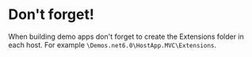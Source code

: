 # Don't forget!

When building demo apps don't forget to create the Extensions folder in each host. For example <code>\Demos\.net6.0\HostApp.MVC\Extensions</code>.


